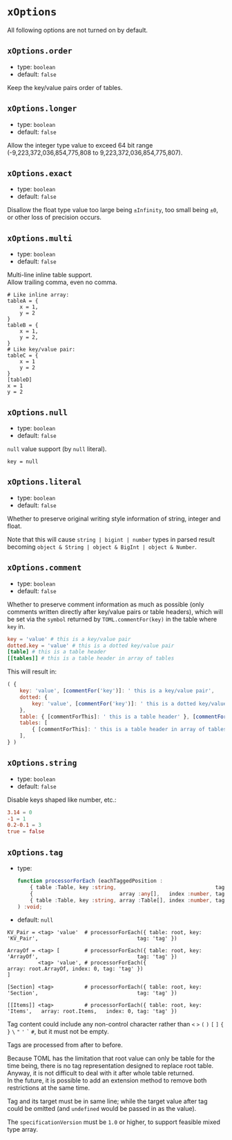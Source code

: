 
`xOptions`
==========

All following options are not turned on by default.  

`xOptions.order`
----------------

*   type: `boolean`
*   default: `false`

Keep the key/value pairs order of tables.  

`xOptions.longer`
-----------------

*   type: `boolean`
*   default: `false`

Allow the integer type value to exceed 64 bit range (-9,223,372,036,854,775,808 to 9,223,372,036,854,775,807).  

`xOptions.exact`
----------------

*   type: `boolean`
*   default: `false`

Disallow the float type value too large being `±Infinity`, too small being `±0`, or other loss of precision occurs.  

`xOptions.multi`
----------------

*   type: `boolean`
*   default: `false`

Multi-line inline table support.  
Allow trailing comma, even no comma.  

```
# Like inline array:
tableA = {
    x = 1,
    y = 2
}
tableB = {
    x = 1,
    y = 2,
}
# Like key/value pair:
tableC = {
    x = 1
    y = 2
}
[tableD]
x = 1
y = 2
```

`xOptions.null`
---------------

*   type: `boolean`
*   default: `false`

`null` value support (by `null` literal).  

```
key = null
```

`xOptions.literal`
------------------

*   type: `boolean`
*   default: `false`

Whether to preserve original writing style information of string, integer and float.  

Note that this will cause `string | bigint | number` types in parsed result becoming `object & String | object & BigInt | object & Number`.  

`xOptions.comment`
------------------

*   type: `boolean`
*   default: `false`

Whether to preserve comment information as much as possible (only comments written directly after key/value pairs or table headers), which will be set via the `symbol` returned by `TOML.commentFor(key)` in the table where `key` in.  

```toml
key = 'value' # this is a key/value pair
dotted.key = 'value' # this is a dotted key/value pair
[table] # this is a table header
[[tables]] # this is a table header in array of tables
```

This will result in:  

```javascript
( {
    key: 'value', [commentFor('key')]: ' this is a key/value pair',
    dotted: {
        key: 'value', [commentFor('key')]: ' this is a dotted key/value pair',
    },
    table: { [commentForThis]: ' this is a table header' }, [commentFor('table')]: ' this is a table header',
    tables: [
        { [commentForThis]: ' this is a table header in array of tables' },
    ],
} )
```

`xOptions.string`
------------------

*   type: `boolean`
*   default: `false`

Disable keys shaped like number, etc.:  

```toml
3.14 = 0
-1 = 1
0.2-0.1 = 3
true = false
```

`xOptions.tag`
--------------

*   type:
    ```typescript
    function processorForEach (eachTaggedPosition :
        { table :Table, key :string,                                tag :string } |
        {                            array :any[],   index :number, tag :string } |
        { table :Table, key :string, array :Table[], index :number, tag :string }
    ) :void;
    ```
*   default: `null`

```
KV_Pair = <tag> 'value'  # processorForEach({ table: root, key: 'KV_Pair',                                tag: 'tag' })

ArrayOf = <tag> [        # processorForEach({ table: root, key: 'ArrayOf',                                tag: 'tag' })
          <tag> 'value', # processorForEach({                              array: root.ArrayOf, index: 0, tag: 'tag' })
]

[Section] <tag>          # processorForEach({ table: root, key: 'Section',                                tag: 'tag' })

[[Items]] <tag>          # processorForEach({ table: root, key: 'Items',   array: root.Items,   index: 0, tag: 'tag' })
```

Tag content could include any non-control character rather than `<` `>` `(` `)` `[` `]` `{` `}` <code>&#92;</code> `"` `'` <code>&#96;</code> `#`, but it must not be empty.  

Tags are processed from after to before.  

Because TOML has the limitation that root value can only be table for the time being, there is no tag representation designed to replace root table.  
Anyway, it is not difficult to deal with it after whole table returned.  
In the future, it is possible to add an extension method to remove both restrictions at the same time.  

Tag and its target must be in same line; while the target value after tag could be omitted (and `undefined` would be passed in as the value).  

The `specificationVersion` must be `1.0` or higher, to support feasible mixed type array.  
